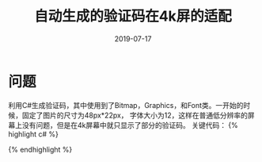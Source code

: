 ﻿---
layout: post
title:  "自动生成的验证码在4k屏的适配"
date:   2019-07-17
categories: jekyll update
---
# 问题
利用C#生成验证码，其中使用到了Bitmap，Graphics，和Font类。一开始的时候，固定了图片的尺寸为48px*22px，
字体大小为12，这样在普通低分辨率的屏幕上没有问题，但是在4k屏幕中就只显示了部分的验证码。
关键代码：
{% highlight c# %}

{% endhighlight %}

